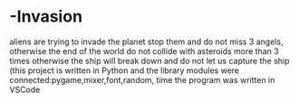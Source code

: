 # -Invasion
aliens are trying to invade the planet stop them and do not miss 3 angels, otherwise the end of the world do not collide with asteroids more than 3 times otherwise the ship will break down and do not let us capture the ship (this project is written in Python and the library modules were connected:pygame,mixer,font,random, time the program was written in VSCode
